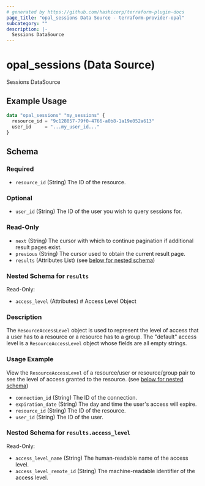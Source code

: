 ```yaml
---
# generated by https://github.com/hashicorp/terraform-plugin-docs
page_title: "opal_sessions Data Source - terraform-provider-opal"
subcategory: ""
description: |-
  Sessions DataSource
---
```


# opal_sessions (Data Source)

Sessions DataSource

## Example Usage

```terraform
data "opal_sessions" "my_sessions" {
  resource_id = "9c128057-79f0-4766-a0b8-1a19e052a613"
  user_id     = "...my_user_id..."
}
```

<!-- schema generated by tfplugindocs -->
## Schema

### Required

- `resource_id` (String) The ID of the resource.

### Optional

- `user_id` (String) The ID of the user you wish to query sessions for.

### Read-Only

- `next` (String) The cursor with which to continue pagination if additional result pages exist.
- `previous` (String) The cursor used to obtain the current result page.
- `results` (Attributes List) (see [below for nested schema](#nestedatt--results))

<a id="nestedatt--results"></a>
### Nested Schema for `results`

Read-Only:

- `access_level` (Attributes) # Access Level Object
### Description
The `ResourceAccessLevel` object is used to represent the level of access that a user has to a resource or a resource has to a group. The "default" access
level is a `ResourceAccessLevel` object whose fields are all empty strings.

### Usage Example
View the `ResourceAccessLevel` of a resource/user or resource/group pair to see the level of access granted to the resource. (see [below for nested schema](#nestedatt--results--access_level))
- `connection_id` (String) The ID of the connection.
- `expiration_date` (String) The day and time the user's access will expire.
- `resource_id` (String) The ID of the resource.
- `user_id` (String) The ID of the user.

<a id="nestedatt--results--access_level"></a>
### Nested Schema for `results.access_level`

Read-Only:

- `access_level_name` (String) The human-readable name of the access level.
- `access_level_remote_id` (String) The machine-readable identifier of the access level.


